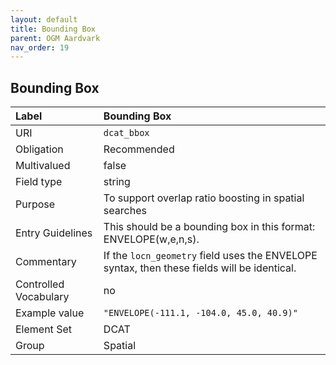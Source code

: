 ```yaml
---
layout: default
title: Bounding Box
parent: OGM Aardvark
nav_order: 19
---
```


## Bounding Box

| Label                 | Bounding Box |
|:--------------------- |:------------ |
| URI                   | `dcat_bbox` |
| Obligation            | Recommended |
| Multivalued           | false |
| Field type            | string |
| Purpose               | To support overlap ratio boosting in spatial searches |
| Entry Guidelines      | This should be a bounding box in this format: ENVELOPE(w,e,n,s). |
| Commentary            | If the `locn_geometry` field uses the ENVELOPE syntax, then these fields will be identical. |
| Controlled Vocabulary | no |
| Example value         | `"ENVELOPE(-111.1, -104.0, 45.0, 40.9)"` |
| Element Set           | DCAT |
| Group                 | Spatial |
